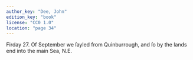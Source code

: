 ```yaml
---
author_key: "Dee, John"
edition_key: "book"
license: "CC0 1.0"
location: "page 34"
---
```

Firday 27. Of September we ſayled from Quinburrough, and ſo by the lands end into the
main Sea, N.E.
